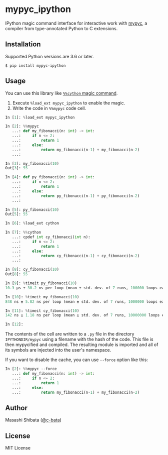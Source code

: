 # mypyc_ipython

IPython magic command interface for interactive work with [mypyc](https://github.com/python/mypy), a compiler from type-annotated Python to C extensions.

## Installation

Supported Python versions are 3.6 or later.

```console
$ pip install mypyc-ipython
```

## Usage

You can use this library like [``%%cython`` magic command](https://cython.readthedocs.io/en/latest/src/quickstart/build.html#using-the-jupyter-notebook).

1. Execute ``%load_ext mypyc_ipython`` to enable the magic.
2. Write the code in ``%%mypyc`` code cell.

```python
In [1]: %load_ext mypyc_ipython

In [2]: %%mypyc
   ...: def my_fibonacci(n: int) -> int:
   ...:     if n <= 2:
   ...:         return 1
   ...:     else:
   ...:         return my_fibonacci(n-1) + my_fibonacci(n-2)
   ...:

In [3]: my_fibonacci(10)
Out[3]: 55

In [4]: def py_fibonacci(n: int) -> int:
   ...:     if n <= 2:
   ...:         return 1
   ...:     else:
   ...:         return py_fibonacci(n-1) + py_fibonacci(n-2)
   ...:

In [5]: py_fibonacci(10)
Out[5]: 55

In [6]: %load_ext cython

In [7]: %%cython
   ...: cpdef int cy_fibonacci(int n):
   ...:     if n <= 2:
   ...:         return 1
   ...:     else:
   ...:         return cy_fibonacci(n-1) + cy_fibonacci(n-2)
   ...:

In [8]: cy_fibonacci(10)
Out[8]: 55

In [9]: %timeit py_fibonacci(10)
10.3 µs ± 30.2 ns per loop (mean ± std. dev. of 7 runs, 100000 loops each)

In [10]: %timeit my_fibonacci(10)
848 ns ± 5.82 ns per loop (mean ± std. dev. of 7 runs, 1000000 loops each)

In [11]: %timeit cy_fibonacci(10)
142 ns ± 1.18 ns per loop (mean ± std. dev. of 7 runs, 10000000 loops each)

In [12]:
```

The contents of the cell are written to a `.py` file in the directory `IPYTHONDIR/mypyc`
using a filename with the hash of the code. This file is then mypycified and compiled.
The resulting module is imported and all of its symbols are injected into the user's namespace.

If you want to disable the cache, you can use ``--force`` option like this:

```python
In [2]: %%mypyc --force
   ...: def my_fibonacci(n: int) -> int:
   ...:     if n <= 2:
   ...:         return 1
   ...:     else:
   ...:         return my_fibonacci(n-1) + my_fibonacci(n-2)
```

## Author

Masashi Shibata ([@c-bata](https://github.com/c-bata))

## License

MIT License
